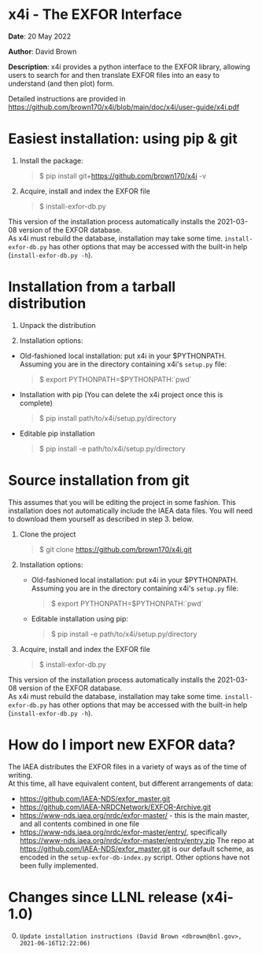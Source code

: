 x4i - The EXFOR Interface
=========================

**Date**:   20 May 2022

**Author**: David Brown

**Description**:
x4i provides a python interface to the EXFOR library, allowing users to
search for and then translate EXFOR files into an easy to understand (and then plot) form.

Detailed instructions are provided in https://github.com/brown170/x4i/blob/main/doc/x4i/user-guide/x4i.pdf


Easiest installation: using pip & git
=====================================
1. Install the package:

    > $ pip install git+https://github.com/brown170/x4i -v

2. Acquire, install and index the EXFOR file

    > $ install-exfor-db.py

This version of the installation process automatically installs the 2021-03-08 version of the EXFOR database.  
As x4i must rebuild the database, installation may take some time.  `install-exfor-db.py` has other options that 
may be accessed with the built-in help (`install-exfor-db.py -h`).


Installation from a tarball distribution
========================================

1. Unpack the distribution

2. Installation options:
  * Old-fashioned local installation: put x4i in your $PYTHONPATH.  Assuming you are in the directory containing x4i's `setup.py` file:
      > $ export PYTHONPATH=$PYTHONPATH:\`pwd\`

  * Installation with pip (You can delete the x4i project once this is complete)
      > $ pip install path/to/x4i/setup.py/directory

  * Editable pip installation
      > $ pip install -e path/to/x4i/setup.py/directory


Source installation from git
============================
This assumes that you will be editing the project in some fashion.
This installation does not automatically include the IAEA data files.
You will need to download them yourself as described in step 3. below.

1. Clone the project
   > $ git clone https://github.com/brown170/x4i.git

2. Installation options:
   * Old-fashioned local installation: put x4i in your $PYTHONPATH.  Assuming you are in the directory containing x4i's `setup.py` file:
     > $ export PYTHONPATH=$PYTHONPATH:\`pwd\`

   * Editable installation using pip:
     > $ pip install -e path/to/x4i/setup.py/directory

3. Acquire, install and index the EXFOR file

    > $ install-exfor-db.py

This version of the installation process automatically installs the 2021-03-08 version of the EXFOR database.  
As x4i must rebuild the database, installation may take some time.  `install-exfor-db.py` has other options that 
may be accessed with the built-in help (`install-exfor-db.py -h`).


How do I import new EXFOR data?
===============================
The IAEA distributes the EXFOR files in a variety of ways as of the time of writing.  
At this time, all have equivalent content, but different arrangements of data:
  - https://github.com/IAEA-NDS/exfor_master.git
  - https://github.com/IAEA-NRDCNetwork/EXFOR-Archive.git
  - https://www-nds.iaea.org/nrdc/exfor-master/ - this is the main master, and all contents combined in one file
  - https://www-nds.iaea.org/nrdc/exfor-master/entry/, specifically https://www-nds.iaea.org/nrdc/exfor-master/entry/entry.zip
The repo at https://github.com/IAEA-NDS/exfor_master.git is our default scheme, as encoded in the 
`setup-exfor-db-index.py` script.  Other options have not been fully implemented.


Changes since LLNL release (x4i-1.0)
====================================

0.     Update installation instructions (David Brown <dbrown@bnl.gov>, 2021-06-16T12:22:06)
